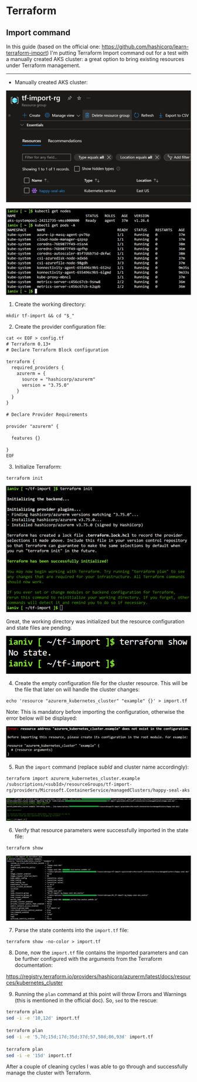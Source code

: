 # Terraform
## Import command

In this guide (based on the official one: https://github.com/hashicorp/learn-terraform-import) I'm putting Terraform Import command out for a test with a manually created AKS cluster: a great option to bring existing resources under Terraform management.

---

- Manually created AKS cluster:

![Alt text](images/01.png)

![Alt text](images/02.png)

1. Create the working directory:

```shell
mkdir tf-import && cd "$_"
```

2. Create the provider configuration file:

```shell
cat << EOF > config.tf
# Terraform 0.13+
# Declare Terraform Block configuration

terraform {
  required_providers {
    azurerm = {
      source = "hashicorp/azurerm"
      version = "3.75.0"
    }
  }
}

# Declare Provider Requirements

provider "azurerm" {

  features {}

}
EOF
```

3. Initialize Terraform:

```shell
terraform init
```

![Alt text](images/03.png)

Great, the working directory was initialized but the resource configuration and state files are pending. 

![Alt text](images/04.png)

4. Create the empty configuration file for the cluster resource. This will be the file that later on will handle the cluster changes:

```shell
echo 'resource "azurerm_kubernetes_cluster" "example" {}' > import.tf
```

Note: This is mandatory before importing the configuration, otherwise the error below will be displayed:

![Alt text](images/05.png)

5. Run the `import` command (replace *subId* and cluster name accordingly):

```shell
terraform import azurerm_kubernetes_cluster.example /subscriptions/<subId>/resourceGroups/tf-import-rg/providers/Microsoft.ContainerService/managedClusters/happy-seal-aks
```

![Alt text](images/06.png)

6. Verify that resource parameters were successfully imported in the state file: 

```shell
terraform show
```

![Alt text](images/07.png)

7. Parse the state contents into the `import.tf` file: 

```shell
terraform show -no-color > import.tf 
```

8. Done, now the `import.tf` file contains the imported parameters and can be further configured with the arguments from the Terraform documentation:

https://registry.terraform.io/providers/hashicorp/azurerm/latest/docs/resources/kubernetes_cluster

9. Running the `plan` command at this point will throw Errors and Warnings (this is mentioned in the official doc). So, `sed` to the rescue:

```bash
terraform plan
sed -i -e '10,12d' import.tf

terraform plan
sed -i -e '5,7d;15d;17d;35d;37d;57,58d;86,93d' import.tf

terraform plan
sed -i -e '15d' import.tf
```

After a couple of cleaning cycles I was able to go through and successfully manage the cluster with Terraform.
